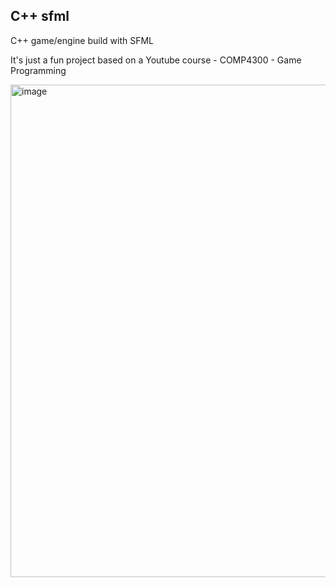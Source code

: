 ## C++ sfml 

C++ game/engine build with SFML

It's just a fun project based on a Youtube course - COMP4300 - Game Programming 

<img width="788" alt="image" src="https://github.com/user-attachments/assets/ccdcb7eb-bf59-49e6-871a-9127491aa3e0">

